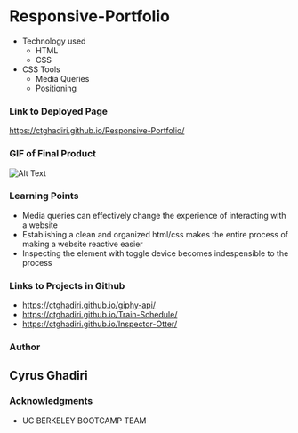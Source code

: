 # Responsive-Portfolio

* Technology used
    - HTML
    - CSS
* CSS Tools 
    - Media Queries
    - Positioning  


### Link to Deployed Page

https://ctghadiri.github.io/Responsive-Portfolio/

### GIF of Final Product

![Alt Text](Responsive-Portfolio.gif)

### Learning Points
* Media queries can effectively change the experience of interacting with a website
* Establishing a clean and organized html/css makes the entire process of making a website reactive easier
* Inspecting the element with toggle device becomes indespensible to the process

### Links to Projects in Github

* https://ctghadiri.github.io/giphy-api/
* https://ctghadiri.github.io/Train-Schedule/
* https://ctghadiri.github.io/Inspector-Otter/

### Author

## Cyrus Ghadiri

### Acknowledgments

* UC BERKELEY BOOTCAMP TEAM